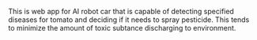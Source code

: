 This is web app for AI robot car that is capable of detecting specified diseases for tomato and deciding if it needs to spray pesticide.
This tends to minimize the amount of toxic subtance discharging to environment.
